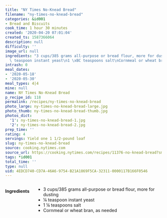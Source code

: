 ```yaml
---
title: "NY Times No-Knead Bread"
filename: "ny-times-no-knead-bread"
categories: &id001
- Bread and Biscuits
cook_time: 1 hour 30 minutes
created: '2020-04-20 07:01:04'
created_ts: 1587366064
description: null
difficulty: ''
image_url: null
ingredients: "3 cups/385 grams all-purpose or bread flour, more for dusting\n\xBC\
  \ teaspoon instant yeast\n1 \xBC teaspoons salt\nCornmeal or wheat bran, as needed"
intrash: 0
meal_dates:
- '2020-05-18'
- '2020-05-30'
meal_types: 4|4
mine: null
name: NY Times No-Knead Bread
p_recipe_id: 118
permalink: /recipes/ny-times-no-knead-bread
photo_large: ny-times-no-knead-bread-large.jpg
photo_thumb: ny-times-no-knead-bread-thumb.jpg
photos_dict:
  '1': ny-times-no-knead-bread-1.jpg
  '2': ny-times-no-knead-bread-2.jpg
prep_time: ''
rating: 4
servings: Yield one 1 1/2-pound loaf
slug: ny-times-no-knead-bread
source: cooking.nytimes.com
source_url: https://cooking.nytimes.com/recipes/11376-no-knead-bread?smid=ck-recipe-iOS-share
tags: *id001
total_time: ''
type: null
uid: 4EDCD740-CD7A-46A6-9754-B21A1869F5CA-32311-0000117B166F0546
---
```

<div class="large-8 medium-7 columns" id="writeup">	</div><!-- #writeup -->
</div><!-- #row-one -->
<div class="row" id="row-two">	<div class="medium-4 small-5 columns" id="ingredients"><h4>Ingredients</h4><div class="box box-ingredients content"><ul>
<li>3 cups/385 grams all-purpose or bread flour, more for dusting</li>
<li>¼ teaspoon instant yeast</li>
<li>1 ¼ teaspoons salt</li>
<li>Cornmeal or wheat bran, as needed</li>
</ul>
</div>	</div>	<div class="medium-6 small-7 columns" id="directions">	</div>